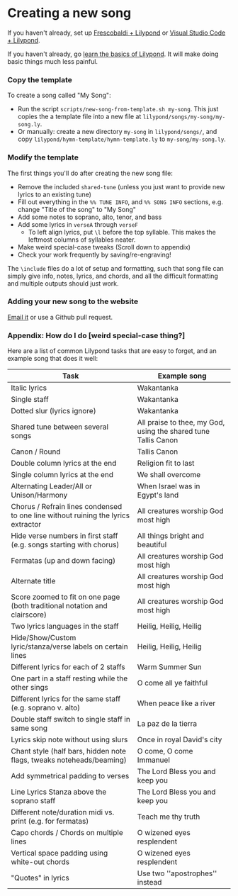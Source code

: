 ---
---

# Creating a new song


If you haven't already, set up [Frescobaldi + Lilypond](contributing) or [Visual Studio Code + Lilypond](vscode).

If you haven't already, go [learn the basics of Lilypond](https://lilypond.org/doc/v2.22/Documentation/learning/simple-notation). It will make doing basic things much less painful.

### Copy the template

To create a song called "My Song":
* Run the script `scripts/new-song-from-template.sh my-song`. This just copies the a template file into a new file at `lilypond/songs/my-song/my-song.ly`.
* Or manually: create a new directory `my-song` in `lilypond/songs/`, and copy `lilypond/hymn-template/hymn-template.ly` to `my-song/my-song.ly`.

### Modify the template
The first things you'll do after creating the new song file:
* Remove the included `shared-tune` (unless you just want to provide new lyrics to an existing tune)
* Fill out everything in the `%% TUNE INFO`, and `%% SONG INFO` sections, e.g. change "Title of the song" to "My Song"
* Add some notes to soprano, alto, tenor, and bass
* Add some lyrics in `verseA` through `verseF`
    * To left align lyrics, put `\l` before the top syllable. This makes the leftmost columns of syllables neater.
* Make weird special-case tweaks (Scroll down to appendix)
* Check your work frequently by saving/re-engraving!

The `\include` files do a lot of setup and formatting, such that song file can simply give info, notes, lyrics, and chords, and all the difficult formatting and multiple outputs should just work.

### Adding your new song to the website

[Email it](mailto:kbitikofer@gmail.com) or use a Github pull request.

### Appendix: How do I do [weird special-case thing?]

Here are a list of common Lilypond tasks that are easy to forget, and an example song that does it well:

| Task      | Example song |
| ----------- | ----------- |
| Italic lyrics | Wakantanka |
| Single staff | Wakantanka |
| Dotted slur (lyrics ignore) | Wakantanka |
| Shared tune between several songs | All praise to thee, my God, using the shared tune Tallis Canon |
| Canon / Round | Tallis Canon |
| Double column lyrics at the end | Religion fit to last |
| Single column lyrics at the end | We shall overcome |
| Alternating Leader/All or Unison/Harmony | When Israel was in Egypt's land |
| Chorus / Refrain lines condensed to one line without ruining the lyrics extractor | All creatures worship God most high |
| Hide verse numbers in first staff (e.g. songs starting with chorus) | All things bright and beautiful |
| Fermatas (up and down facing) | All creatures worship God most high |
| Alternate title | All creatures worship God most high |
| Score zoomed to fit on one page (both traditional notation and clairscore) | All creatures worship God most high |
| Two lyrics languages in the staff | Heilig, Heilig, Heilig |
| Hide/Show/Custom lyric/stanza/verse labels on certain lines | Heilig, Heilig, Heilig |
| Different lyrics for each of 2 staffs | Warm Summer Sun |
| One part in a staff resting while the other sings | O come all ye faithful |
| Different lyrics for the same staff (e.g. soprano v. alto) | When peace like a river |
| Double staff switch to single staff in same song | La paz de la tierra |
| Lyrics skip note without using slurs | Once in royal David's city |
| Chant style (half bars, hidden note flags, tweaks noteheads/beaming) | O come, O come Immanuel |
| Add symmetrical padding to verses | The Lord Bless you and keep you |
| Line Lyrics Stanza above the soprano staff | The Lord Bless you and keep you |
| Different note/duration midi vs. print (e.g. for fermatas) | Teach me thy truth |
| Capo chords / Chords on multiple lines | O wizened eyes resplendent |
| Vertical space padding using white-out chords | O wizened eyes resplendent |
| "Quotes" in lyrics | Use two ''apostrophes'' instead |